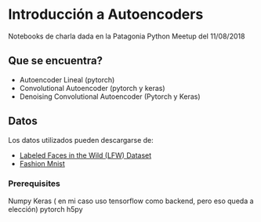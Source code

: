 # Introducción a Autoencoders

Notebooks de charla dada en la Patagonia Python Meetup del 11/08/2018

## Que se encuentra?
* Autoencoder Lineal (pytorch)
* Convolutional Autoencoder (pytorch y keras)
* Denoising Convolutional Autoencoder (Pytorch y Keras)

## Datos

Los datos utilizados pueden descargarse de:
* [Labeled Faces in the Wild (LFW) Dataset](http://conradsanderson.id.au/lfwcrop/)
* [Fashion Mnist](https://github.com/zalandoresearch/fashion-mnist)

### Prerequisites

Numpy
Keras ( en mi caso uso tensorflow como backend, pero eso queda a elección)
pytorch
h5py



